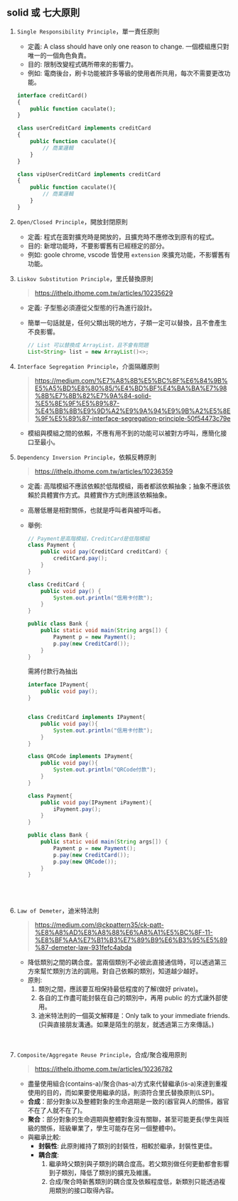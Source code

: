 ## solid 或 七大原則 


1. `Single Responsibility Principle`，單一責任原則
    * 定義: A class should have only one reason to change. 一個模組應只對唯一的一個角色負責。
    * 目的: 限制改變程式碼所帶來的影響力。
    * 例如: 電商後台，刷卡功能被許多等級的使用者所共用，每次不需要更改功能。

    ```php
    interface creditCard()
    {
        public function caculate();
    }

    class userCreditCard implements creditCard
    {
        public function caculate(){
            // 商業邏輯
        }
    }

    class vipUserCreditCard implements creditCard
    {
        public function caculate(){
            // 商業邏輯
        }
    }
    ```

2. `Open/Closed Principle`，開放封閉原則
    * 定義: 程式在面對擴充時是開放的，且擴充時不應修改到原有的程式。
    * 目的: 新增功能時，不要影響舊有已經穩定的部分。
    * 例如: goole chrome, vscode 皆使用 `extension` 來擴充功能，不影響舊有功能。

3. `Liskov Substitution Principle`，里氏替換原則  
    > https://ithelp.ithome.com.tw/articles/10235629
    * 定義: 子型態必須遵從父型態的行為進行設計。
    * 簡單一句話就是，任何父類出現的地方，子類一定可以替換，且不會產生不良影響。

        ```java
        // List 可以替換成 ArrayList，且不會有問題
        List<String> list = new ArrayList()<>;
        ```


4. `Interface Segregation Principle`，介面隔離原則  
    > https://medium.com/%E7%A8%8B%E5%BC%8F%E6%84%9B%E5%A5%BD%E8%80%85/%E4%BD%BF%E4%BA%BA%E7%98%8B%E7%8B%82%E7%9A%84-solid-%E5%8E%9F%E5%89%87-%E4%BB%8B%E9%9D%A2%E9%9A%94%E9%9B%A2%E5%8E%9F%E5%89%87-interface-segregation-principle-50f54473c79e

    * 模組與模組之間的依賴，不應有用不到的功能可以被對方呼叫，應簡化接口至最小。



5. `Dependency Inversion Principle`，依賴反轉原則
    > https://ithelp.ithome.com.tw/articles/10236359
    * 定義: 高階模組不應該依賴於低階模組，兩者都該依賴抽象；抽象不應該依賴於具體實作方式。具體實作方式則應該依賴抽象。
    * 高層低層是相對關係，也就是呼叫者與被呼叫者。

    * 舉例: 

        ```java
        // Payment是高階模組，CreditCard是低階模組
        class Payment {
            public void pay(CreditCard creditCard) {
                creditCard.pay();
            }
        }

        class CreditCard {
            public void pay() {
                System.out.println("信用卡付款");
            }
        }

        public class Bank {
            public static void main(String args[]) {
                Payment p = new Payment();
                p.pay(new CreditCard());
            }
        }
        ```
        需將付款行為抽出
        ```java
        interface IPayment{
            public void pay();
        }


        class CreditCard implements IPayment{
            public void pay(){
                System.out.println("信用卡付款");
            }
        }

        class QRCode implements IPayment{
            public void pay(){
                System.out.println("QRCode付款");
            }
        }

        class Payment{
            public void pay(IPayment iPayment){
                iPayment.pay();
            }
        }

        public class Bank {
            public static void main(String args[]) {
                Payment p = new Payment();
                p.pay(new CreditCard());
                p.pay(new QRCode());
            }
        }
        ```

        <br/>

        <br/>


6. `Law of Demeter`，迪米特法則
    > https://medium.com/@ckpattern35/ck-patt-%E8%A8%AD%E8%A8%88%E6%A8%A1%E5%BC%8F-11-%E8%BF%AA%E7%B1%B3%E7%89%B9%E6%B3%95%E5%89%87-demeter-law-931fefc4abda
    * 降低類別之間的耦合度。當兩個類別不必彼此直接通信時，可以透過第三方來幫忙類別方法的調用。對自己依賴的類別，知道越少越好。
    * 原則: 
        1. 類別之間，應該要互相保持最低程度的了解(做好 private)。
        2. 各自的工作盡可能封裝在自己的類別中，再用 public 的方式讓外部使用。
        3. 迪米特法則的一個英文解釋是：Only talk to your immediate friends.
        (只與直接朋友溝通。如果是陌生的朋友，就透過第三方來傳話。)
    
    <br/>

    <br/>

7. `Composite/Aggregate Reuse Principle`，合成/聚合複用原則
    > https://ithelp.ithome.com.tw/articles/10236782
    * 盡量使用組合(contains-a)/聚合(has-a)方式來代替繼承(is-a)來達到重複使用的目的，而如果要使用繼承的話，則須符合里氏替換原則(LSP)。
    * **合成**：部分對象以及整體對象的生命週期是一致的(器官與人的關係，器官不在了人就不在了)。
    * **聚合**：部分對象的生命週期與整體對象沒有關聯，甚至可能更長(學生與班級的關係，班級畢業了，學生可能存在另一個整體中)。
    * 與繼承比較: 
        * **封裝性**: 此原則維持了類別的封裝性，相較於繼承，封裝性更佳。
        * **耦合度**: 
            1. 繼承時父類別與子類別的耦合度高。若父類別做任何更動都會影響到子類別，降低了類別的擴充及維護。
            2. 合成/聚合時新舊類別的耦合度及依賴程度低，新類別只能透過複用類別的接口取得內容。